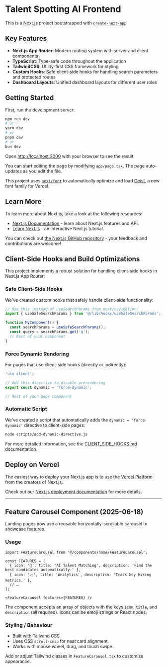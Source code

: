 # Talent Spotting AI Frontend

This is a [Next.js](https://nextjs.org) project bootstrapped with [`create-next-app`](https://nextjs.org/docs/app/api-reference/cli/create-next-app).

## Key Features

- **Next.js App Router**: Modern routing system with server and client components
- **TypeScript**: Type-safe code throughout the application
- **TailwindCSS**: Utility-first CSS framework for styling
- **Custom Hooks**: Safe client-side hooks for handling search parameters and protected routes
- **Dashboard Layouts**: Unified dashboard layouts for different user roles

## Getting Started

First, run the development server:

```bash
npm run dev
# or
yarn dev
# or
pnpm dev
# or
bun dev
```

Open [http://localhost:3000](http://localhost:3000) with your browser to see the result.

You can start editing the page by modifying `app/page.tsx`. The page auto-updates as you edit the file.

This project uses [`next/font`](https://nextjs.org/docs/app/building-your-application/optimizing/fonts) to automatically optimize and load [Geist](https://vercel.com/font), a new font family for Vercel.

## Learn More

To learn more about Next.js, take a look at the following resources:

- [Next.js Documentation](https://nextjs.org/docs) - learn about Next.js features and API.
- [Learn Next.js](https://nextjs.org/learn) - an interactive Next.js tutorial.

You can check out [the Next.js GitHub repository](https://github.com/vercel/next.js) - your feedback and contributions are welcome!

## Client-Side Hooks and Build Optimizations

This project implements a robust solution for handling client-side hooks in Next.js App Router:

### Safe Client-Side Hooks

We've created custom hooks that safely handle client-side functionality:

```typescript
// Use this instead of useSearchParams from next/navigation
import { useSafeSearchParams } from '@/lib/hooks/useSafeSearchParams';

function MyComponent() {
  const searchParams = useSafeSearchParams();
  const query = searchParams.get('q');
  // Rest of your component
}
```

### Force Dynamic Rendering

For pages that use client-side hooks (directly or indirectly):

```typescript
'use client';

// Add this directive to disable prerendering
export const dynamic = 'force-dynamic';

// Rest of your page component
```

### Automatic Script

We've created a script that automatically adds the `dynamic = 'force-dynamic'` directive to client-side pages:

```bash
node scripts/add-dynamic-directive.js
```

For more detailed information, see the [CLIENT_SIDE_HOOKS.md](/docs/CLIENT_SIDE_HOOKS.md) documentation.

## Deploy on Vercel

The easiest way to deploy your Next.js app is to use the [Vercel Platform](https://vercel.com/new?utm_medium=default-template&filter=next.js&utm_source=create-next-app&utm_campaign=create-next-app-readme) from the creators of Next.js.

Check out our [Next.js deployment documentation](https://nextjs.org/docs/app/building-your-application/deploying) for more details.

---

## Feature Carousel Component (2025-06-18)

Landing pages now use a reusable horizontally-scrollable carousel to showcase features.

### Usage
```tsx
import FeatureCarousel from '@/components/home/FeatureCarousel';

const FEATURES = [
  { icon: '🤖', title: 'AI Talent Matching', description: 'Find the best candidates automatically.' },
  { icon: '📈', title: 'Analytics', description: 'Track key hiring metrics.' },
  // …
];

<FeatureCarousel features={FEATURES} />
```

The component accepts an array of objects with the keys `icon`, `title`, and `description` (all required). Icons can be emoji strings or React nodes.

### Styling / Behaviour
* Built with Tailwind CSS.
* Uses CSS `scroll-snap` for neat card alignment.
* Works with mouse wheel, drag, and touch swipe.

Add or adjust Tailwind classes in `FeatureCarousel.tsx` to customize appearance.
